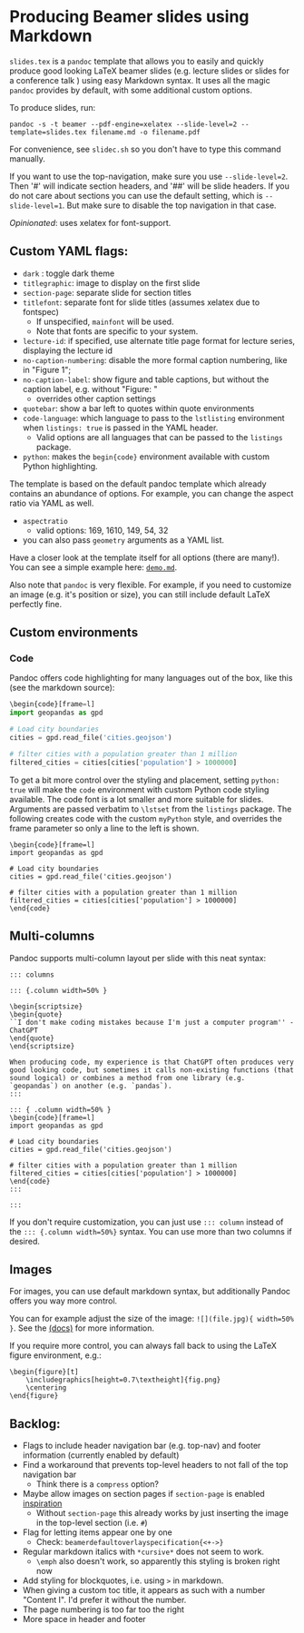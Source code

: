# Producing Beamer slides using Markdown

`slides.tex` is a `pandoc` template that allows you to easily and quickly produce good looking LaTeX beamer slides (e.g. lecture slides or slides for a conference talk ) using easy Markdown syntax.
It uses all the magic `pandoc` provides by default, with some additional custom options.

To produce slides, run:

`pandoc -s -t beamer --pdf-engine=xelatex --slide-level=2 --template=slides.tex filename.md -o filename.pdf`

For convenience, see `slidec.sh` so you don't have to type this command manually.

If you want to use the top-navigation, make sure you use `--slide-level=2`.
Then '#' will indicate section headers, and '##' will be slide headers.
If you do not care about sections you can use the default setting, which is `--slide-level=1`.
But make sure to disable the top navigation in that case.

*Opinionated*: uses xelatex for font-support.

## Custom YAML flags:

- `dark` : toggle dark theme
- `titlegraphic`: image to display on the first slide
- `section-page`: separate slide for section titles
- `titlefont`: separate font for slide titles (assumes xelatex due to fontspec)
    * If unspecified, `mainfont` will be used.
    * Note that fonts are specific to your system.
- `lecture-id`: if specified, use alternate title page format for lecture series, displaying the lecture id
- `no-caption-numbering`: disable the more formal caption numbering, like in "Figure 1";
- `no-caption-label`: show figure and table captions, but without the caption label, e.g. without "Figure: "
    * overrides other caption settings
- `quotebar`: show a bar left to quotes within quote environments
- `code-language`: which language to pass to the `lstlisting` environment when `listings: true` is passed in the YAML header.
    * Valid options are all languages that can be passed to the `listings` package.
- `python`: makes the `begin{code}` environment available with custom Python highlighting.

The template is based on the default pandoc template which already contains an abundance of options.
For example, you can change the aspect ratio via YAML as well.

- `aspectratio`
    * valid options: 169, 1610, 149, 54, 32
- you can also pass `geometry` arguments as a YAML list.

Have a closer look at the template itself for all options (there are many!).
You can see a simple example here: [`demo.md`](./demo.md).

Also note that `pandoc` is very flexible.
For example, if you need to customize an image (e.g. it's position or size), you can still include default LaTeX perfectly fine.

## Custom environments

### Code

Pandoc offers code highlighting for many languages out of the box, like this (see the markdown source):

```python
\begin{code}[frame=l]
import geopandas as gpd

# Load city boundaries
cities = gpd.read_file('cities.geojson')

# filter cities with a population greater than 1 million
filtered_cities = cities[cities['population'] > 1000000]
```

To get a bit more control over the styling and placement, setting `python: true` will make the `code` environment with custom Python code styling available.
The code font is a lot smaller and more suitable for slides.
Arguments are passed verbatim to `\lstset` from the `listings` package.
The following creates code with the custom `myPython` style, and overrides the frame parameter so only a line to the left is shown.

```
\begin{code}[frame=l]
import geopandas as gpd

# Load city boundaries
cities = gpd.read_file('cities.geojson')

# filter cities with a population greater than 1 million
filtered_cities = cities[cities['population'] > 1000000]
\end{code}
```

## Multi-columns

Pandoc supports multi-column layout per slide with this neat syntax:

```
::: columns

::: {.column width=50% }

\begin{scriptsize}
\begin{quote}
``I don't make coding mistakes because I'm just a computer program'' - ChatGPT
\end{quote}
\end{scriptsize}

When producing code, my experience is that ChatGPT often produces very good looking code, but sometimes it calls non-existing functions (that sound logical) or combines a method from one library (e.g. `geopandas`) on another (e.g. `pandas`).
:::

::: { .column width=50% }
\begin{code}[frame=l]
import geopandas as gpd

# Load city boundaries
cities = gpd.read_file('cities.geojson')

# filter cities with a population greater than 1 million
filtered_cities = cities[cities['population'] > 1000000]
\end{code}
:::

:::
```

If you don't require customization, you can just use `::: column` instead of the `::: {.column width=50%}` syntax.
You can use more than two columns if desired.

## Images

For images, you can use default markdown syntax, but additionally Pandoc offers you way more control.

You can for example adjust the size of the image: `![](file.jpg){ width=50% }`.
See the  [(docs)](https://pandoc.org/chunkedhtml-demo/8.17-images.html) for more information.

If you require more control, you can always fall back to using the LaTeX figure environment, e.g.:

```
\begin{figure}[t]
    \includegraphics[height=0.7\textheight]{fig.png}
    \centering
\end{figure}
```


## Backlog:

- Flags to include header navigation bar (e.g. top-nav) and footer information (currently enabled by default)
- Find a workaround that prevents top-level headers to not fall of the top navigation bar
    * Think there is a `compress` option?
- Maybe allow images on section pages if `section-page` is enabled [inspiration](https://tex.stackexchange.com/questions/404224/beamer-metropolis-theme-add-image-to-section-page)
    * Without `section-page` this already works by just inserting the image in the top-level section (i.e. `#`)
- Flag for letting items appear one by one
    * Check: `beamerdefaultoverlayspecification{<+->}`
- Regular markdown italics with `*cursive*` does not seem to work.
    * `\emph` also doesn't work, so apparently this styling is broken right now
- Add styling for blockquotes, i.e. using `>` in markdown.
- When giving a custom toc title, it appears as such with a number "Content I". I'd prefer it without the number.
- The page numbering is too far too the right
- More space in header and footer

